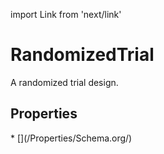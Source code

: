 import Link from 'next/link'

# RandomizedTrial

A randomized trial design.

## Properties

<Grid>
* [](/Properties/Schema.org/)

</Grid>

